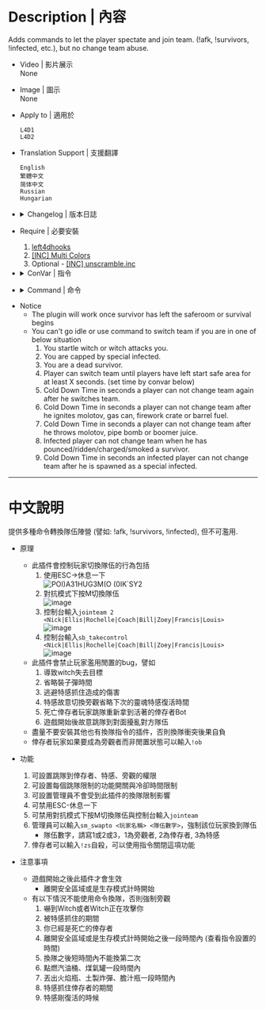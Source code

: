 # Description | 內容
Adds commands to let the player spectate and join team. (!afk, !survivors, !infected, etc.), but no change team abuse.

* Video | 影片展示
<br>None

* Image | 圖示
<br>None

* Apply to | 適用於
	```
	L4D1
	L4D2
	```

* Translation Support | 支援翻譯
	```
	English
	繁體中文
	简体中文
	Russian
	Hungarian
	```

* <details><summary>Changelog | 版本日誌</summary>

	* v4.4
		* [AlliedModder Post](https://forums.alliedmods.net/showpost.php?p=2719702&postcount=32)
		* Remake Code
		* Add translation support.
		* Update L4D2 "The Last Stand" gamedata, credit to [Lux](https://forums.alliedmods.net/showthread.php?p=2714236)
		* Add more convar and limit to prevent players from changing team abuse.
		* Add more commands
		* No change team abuse
		* Player can go idle even if alone in server
		* Allow alive survivor player suicides by using '!zs'
		* Adm Command ```sm_swapto <player> <team>```, Adm forces player to swap team
		* Compatible with [r2comp_unscramble](https://forums.alliedmods.net/showthread.php?t=327711)
		* Remove gamedata

	* v1.2
		* [Original Plugin By MasterMe](https://forums.alliedmods.net/showthread.php?p=1130434)
</details>

* Require | 必要安裝
	1. [left4dhooks](https://forums.alliedmods.net/showthread.php?t=321696)
	2. [[INC] Multi Colors](https://github.com/fbef0102/L4D1_2-Plugins/releases/tag/Multi-Colors)
	3. Optional - [[INC] unscramble.inc](https://github.com/raziEiL/r2comp-standalone/blob/master/sourcemod/scripting/include/unscramble.inc)

* <details><summary>ConVar | 指令</summary>

	* cfg/sourcemod/l4d_afk_commands.cfg
		```php
		// Cold Down Time in seconds a player can not change team again after he switches team. (0=off)
		l4d_afk_commands_changeteam_cooltime_block "10.0"

		// If 1, Dead Survivor player can not switch team.
		l4d_afk_commands_deadplayer_block "1"

		// Player can switch team until players have left start safe area for at least x seconds (0=off).
		l4d_afk_commands_during_game_seconds_block "0"

		// Cold Down Time in seconds a player can not change team after he ignites molotov, gas can, firework crate or barrel fuel. (0=off).
		l4d_afk_commands_igniteprop_cooltime_block "15.0"

		// Players with these flags have immune to all 'block' limit (Empty = Everyone, -1: Nobody)
		l4d_afk_commands_immue_block_flag "-1"

		// Players with these flags have access to use command to infected team. (Empty = Everyone, -1: Nobody)
		l4d_afk_commands_infected_access_flag ""

		// If 1, Player can not change team when he is capped by special infected.
		l4d_afk_commands_infected_attack_block "1"

		// If 1, Infected player can not change team when he has pounced/ridden/charged/smoked a survivor.
		l4d_afk_commands_infected_cap_block "1"

		// Cold Down Time in seconds an infected player can not change team after he is spawned as a special infected. (0=off).
		l4d_afk_commands_infected_spawn_cooltime_block "10.0"

		// If 1, Block player from using 'jointeam' command in console. (This also blocks player from switching team by choosing team menu)
		l4d_afk_commands_pressM_block "1"

		// Players with these flags have access to use command to spectator team. (Empty = Everyone, -1: Nobody)
		l4d_afk_commands_spec_access_flag ""

		// If 1, Allow alive survivor player suicides by using '!zs'.
		l4d_afk_commands_suicide_allow "1"

		// Players with these flags have access to use command to survivor team. (Empty = Everyone, -1: Nobody)
		l4d_afk_commands_survivor_access_flag ""

		// If 1, Block player from using 'go_away_from_keyboard' command in console. (This also blocks player from going idle with 'esc->take a break')
		l4d_afk_commands_takeabreak_block "1"

		// If 1, Block player from using 'sb_takecontrol' command in console.
		l4d_afk_commands_takecontrol_block "1"

		// Cold Down Time in seconds a player can not change team after he throws molotov, pipe bomb or boomer juice. (0=off).
		l4d_afk_commands_throwable_cooltime_block "10.0"

		// If 1, Player can not change team when he startle witch or being attacked by witch.
		l4d_afk_commands_witch_attack_block "1"

		// Players with these flags have access to use command to be an observer. (Empty = Everyone, -1: Nobody)
		l4d_afk_commands_observer_access_flag "z"
		```
</details>

* <details><summary>Command | 命令</summary>
	
	* **Change team to Spectate**
		```php
		sm_afk
		sm_s
		sm_away
		sm_idle
		sm_spectate
		sm_spec
		sm_spectators
		sm_joinspectators
		sm_joinspectator
		sm_jointeam1
		sm_js
		```

	* **Change team to Survivor**
		```php
		sm_join
		sm_bot
		sm_jointeam
		sm_survivors
		sm_survivor
		sm_sur
		sm_joinsurvivors
		sm_joinsurvivor
		sm_jointeam2
		sm_jg
		sm_takebot
		sm_takeover
		```

	* **Change team to Infected**
		```php
		sm_infected
		sm_inf
		sm_joininfected
		sm_joininfecteds
		sm_jointeam3
		sm_zombie
		```

	* **Switch team to fully an observer**
		```php
		sm_observer
		sm_ob
		sm_observe
		```

	* **Survivor Player Suicides**
		```php
		sm_zs
		```

	* **Adm force player to change team (Adm Required: ADMFLAG_BAN)**
		* teamnum is 1,2,3. 1=Spectator, 2=Survivor, 3=Infected
			```php
			sm_swapto <player1> [player2] ... [playerN] <teamnum> - swap all listed players to <teamnum> (1,2, or 3)
			```
</details>

* Notice
	* The plugin will work once survivor has left the saferoom or survival begins
	* You can't go idle or use command to switch team if you are in one of below situation
		1. You startle witch or witch attacks you.
		2. You are capped by special infected.
		3. You are a dead survivor.
		4. Player can switch team until players have left start safe area for at least X seconds. (set time by convar below)
		5. Cold Down Time in seconds a player can not change team again after he switches team.
		6. Cold Down Time in seconds a player can not change team after he ignites molotov, gas can, firework crate or barrel fuel.
		7. Cold Down Time in seconds a player can not change team after he throws molotov, pipe bomb or boomer juice.
		8. Infected player can not change team when he has pounced/ridden/charged/smoked a survivor.
		9. Cold Down Time in seconds an infected player can not change team after he is spawned as a special infected.


- - - -
# 中文說明
提供多種命令轉換隊伍陣營 (譬如: !afk, !survivors, !infected), 但不可濫用.

* 原理
	* 此插件會控制玩家切換隊伍的行為包括
		1. 使用ESC->休息一下
		<br/>![POI)A31HUG3M(O (0IK`SY2](https://user-images.githubusercontent.com/12229810/209460474-e795534e-335c-4cff-83e7-3a737ec0d47e.png)
		2. 對抗模式下按M切換隊伍
		<br/>![image](https://user-images.githubusercontent.com/12229810/209460497-af899ea0-d670-4de8-9da9-e242eeae30e2.png)
		3. 控制台輸入```jointeam 2 <Nick|Ellis|Rochelle|Coach|Bill|Zoey|Francis|Louis>```
		<br/>![image](https://user-images.githubusercontent.com/12229810/209460517-547fe0c9-eb9b-456c-8fc7-f72f2d70f59c.png)
		4. 控制台輸入```sb_takecontrol <Nick|Ellis|Rochelle|Coach|Bill|Zoey|Francis|Louis>```
		<br/>![image](https://user-images.githubusercontent.com/12229810/209469875-f17e87bd-907a-4a64-b9b4-023bac157b13.png)
	* 此插件會禁止玩家濫用閒置的bug，譬如
		1. 導致witch失去目標
		2. 省略裝子彈時間
		3. 逃避特感抓住造成的傷害
		4. 特感故意切換旁觀省略下次的靈魂特感復活時間
		5. 死亡倖存者玩家跳隊重新拿到活著的倖存者Bot
		6. 遊戲開始後故意跳隊到對面擾亂對方隊伍
	* 盡量不要安裝其他也有換隊指令的插件，否則換隊衝突後果自負
	* 倖存者玩家如果要成為旁觀者而非閒置狀態可以輸入```!ob```

* 功能
	1. 可設置跳隊到倖存者、特感、旁觀的權限
	2. 可設置每個跳隊限制的功能開關與冷卻時間限制
	3. 可設置管理員不會受到此插件的換隊限制影響
	4. 可禁用ESC-休息一下
	5. 可禁用對抗模式下按M切換隊伍與控制台輸入```jointeam```
	6. 管理員可以輸入```sm_swapto <玩家名稱> <隊伍數字>```，強制該位玩家換到隊伍
		* 隊伍數字，請寫1或2或3，1為旁觀者, 2為倖存者, 3為特感
	7. 倖存者可以輸入```!zs```自殺，可以使用指令關閉這項功能

* 注意事項
	* 遊戲開始之後此插件才會生效
		* 離開安全區域或是生存模式計時開始
	* 有以下情況不能使用命令換隊，否則強制旁觀
		1. 嚇到Witch或者Witch正在攻擊你
		2. 被特感抓住的期間
		3. 你已經是死亡的倖存者
		4. 離開安全區域或是生存模式計時開始之後一段時間內 (查看指令設置的時間)
		5. 換隊之後短時間內不能換第二次
		6. 點燃汽油桶、煤氣罐一段時間內
		7. 丟出火焰瓶、土製炸彈、膽汁瓶一段時間內
		8. 特感抓住倖存者的期間
		9. 特感剛復活的時候
